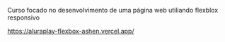 Curso focado no desenvolvimento de uma página web utiliando flexblox responsivo

https://aluraplay-flexbox-ashen.vercel.app/
